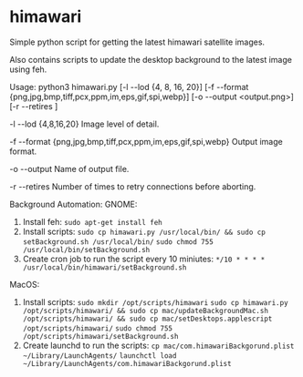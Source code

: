 # himawari

Simple python script for getting the latest himawari satellite images.

Also contains scripts to update the desktop background to the latest image using feh.

Usage:
python3 himawari.py [-l --lod {4, 8, 16, 20}] [-f --format {png,jpg,bmp,tiff,pcx,ppm,im,eps,gif,spi,webp}] [-o --output <output.png>] [-r --retires <int>]

-l --lod {4,8,16,20}      Image level of detail.

-f --format {png,jpg,bmp,tiff,pcx,ppm,im,eps,gif,spi,webp}      Output image format.

-o --output      Name of output file.

-r --retires      Number of times to retry connections before aborting. 


Background Automation:
  GNOME:
  1. Install feh:
    `sudo apt-get install feh`
  2. Install scripts:
    `sudo cp himawari.py /usr/local/bin/ && sudo cp setBackground.sh /usr/local/bin/`
    `sudo chmod 755 /usr/local/bin/setBackground.sh`
  3. Create cron job to run the script every 10 miniutes:
    `*/10 * * * * /usr/local/bin/himawari/setBackground.sh`

  MacOS:
  1. Install scripts:
    `sudo mkdir /opt/scripts/himawari`
    `sudo cp himawari.py /opt/scripts/himawari/ && sudo cp mac/updateBackgroundMac.sh /opt/scripts/himawari/ && sudo cp mac/setDesktops.applescript /opt/scripts/himawari/`
    `sudo chmod 755 /opt/scripts/himawari/setBackground.sh`
  2. Create launchd to run the scripts:
    `cp mac/com.himawariBackgorund.plist ~/Library/LaunchAgents/`
    `launchctl load ~/Library/LaunchAgents/com.himawariBackgorund.plist`
